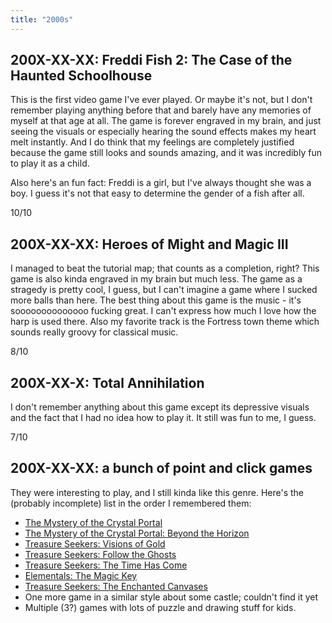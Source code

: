 ```yaml
---
title: "2000s"
---
```


## 200X-XX-XX: Freddi Fish 2: The Case of the Haunted Schoolhouse

This is the first video game I've ever played. Or maybe it's not, but
I don't remember playing anything before that and barely have any
memories of myself at that age at all. The game is forever engraved in
my brain, and just seeing the visuals or especially hearing the sound
effects makes my heart melt instantly. And I do think that my feelings
are completely justified because the game still looks and sounds
amazing, and it was incredibly fun to play it as a child.

Also here's an fun fact: Freddi is a girl, but I've always thought she
was a boy. I guess it's not that easy to determine the gender of a
fish after all.

10/10

## 200X-XX-XX: Heroes of Might and Magic III

I managed to beat the tutorial map; that counts as a completion,
right? This game is also kinda engraved in my brain but much less. The
game as a stragedy is pretty cool, I guess, but I can't imagine a game
where I sucked more balls than here. The best thing about this game is
the music - it's soooooooooooooo fucking great. I can't express how
much I love how the harp is used there. Also my favorite track is the
Fortress town theme which sounds really groovy for classical music.

8/10

## 200X-XX-X: Total Annihilation

I don't remember anything about this game except its depressive
visuals and the fact that I had no idea how to play it. It still was
fun to me, I guess.

7/10

## 200X-XX-XX: a bunch of point and click games

They were interesting to play, and I still kinda like this genre.
Here's the (probably incomplete) list in the order I remembered them:

* [The Mystery of the Crystal Portal](https://www.bigfishgames.com/games/5263/the-mystery-of-the-crystal-portal/)
* [The Mystery of the Crystal Portal: Beyond the Horizon](https://www.bigfishgames.com/games/5592/mystery-crystal-portal-beyond-horizon/)
* [Treasure Seekers: Visions of Gold](https://www.bigfishgames.com/games/2756/treasure-seekers-visions-of-gold/)
* [Treasure Seekers: Follow the Ghosts](https://www.bigfishgames.com/games/5525/treasure-seekers-follow-the-ghosts/)
* [Treasure Seekers: The Time Has Come](https://www.bigfishgames.com/games/6622/treasure-seekers-the-time-has-come/)
* [Elementals: The Magic Key](https://www.bigfishgames.com/blog/walkthrough/elementals-the-magic-key-walkthrough/)
* [Treasure Seekers: The Enchanted Canvases](https://www.bigfishgames.com/games/5006/treasure-seekers-the-enchanted-canvases/)
* One more game in a similar style about some castle; couldn't find it
  yet
* Multiple (3?) games with lots of puzzle and drawing stuff for kids.
